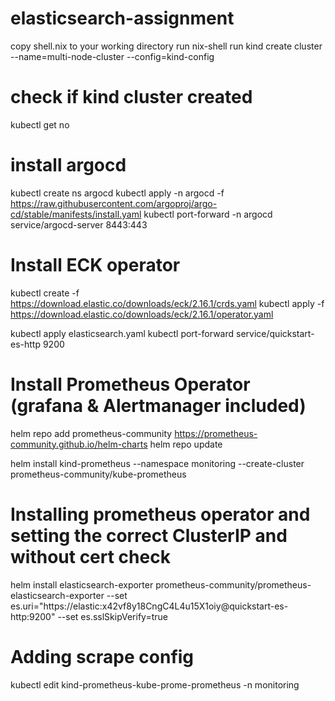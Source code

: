 # elasticsearch-assignment

copy shell.nix to your working directory
run nix-shell
run kind create cluster --name=multi-node-cluster --config=kind-config

# check if kind cluster created
kubectl get no

# install argocd
kubectl create ns argocd
kubectl apply -n argocd -f https://raw.githubusercontent.com/argoproj/argo-cd/stable/manifests/install.yaml
kubectl port-forward -n argocd service/argocd-server 8443:443

# Install ECK operator
kubectl create -f https://download.elastic.co/downloads/eck/2.16.1/crds.yaml
kubectl apply -f https://download.elastic.co/downloads/eck/2.16.1/operator.yaml

kubectl apply elasticsearch.yaml
kubectl port-forward service/quickstart-es-http 9200

# Install Prometheus Operator (grafana & Alertmanager included)
helm repo add prometheus-community https://prometheus-community.github.io/helm-charts
helm repo update

helm install kind-prometheus --namespace monitoring --create-cluster prometheus-community/kube-prometheus

# Installing prometheus operator and setting the correct ClusterIP and without cert check
helm install elasticsearch-exporter prometheus-community/prometheus-elasticsearch-exporter --set es.uri="https://elastic:x42vf8y18CngC4L4u15X1oiy@quickstart-es-http:9200" --set es.sslSkipVerify=true

# Adding scrape config
kubectl edit kind-prometheus-kube-prome-prometheus -n monitoring